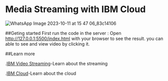 # Media Streaming with IBM Cloud
![WhatsApp Image 2023-10-11 at 15 47 06_83c14106](https://github.com/Nirmal-kumaresan/7122_park-college-of-eng-and-tech_Media-Streaming-using-Cloud/assets/146160642/c1d33222-ac14-4c9f-85dd-cd90dce71a52)

##Geting started
First run the code in the server :
Open http://127.0.0.1:5500/index.html with your browser to see the result.
you can able to see and view video by clicking it.

##Learn more

.[IBM Video Streaming](https://blog.video.ibm.com/)-Learn about the streaming 

.[IBM Cloud](https://cloud.ibm.com/docs/overview?topic=overview-whatis-platform)-Learn about the cloud
